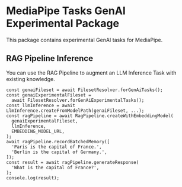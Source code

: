 # MediaPipe Tasks GenAI Experimental Package

This package contains experimental GenAI tasks for MediaPipe.

## RAG Pipeline Inference

You can use the RAG Pipeline to augment an LLM Inference Task with existing
knowledge.

```
const genaiFileset = await FilesetResolver.forGenAiTasks();
const genaiExperimentalFileset =
  await FilesetResolver.forGenAiExperimentalTasks();
const llmInference = await LlmInference.createFromModelPath(genaiFileset, ...);
const ragPipeline = await RagPipeline.createWithEmbeddingModel(
  genaiExperimentalFileset,
  llmInference,
  EMBEDDING_MODEL_URL,
);
await ragPipeline.recordBatchedMemory([
  'Paris is the capital of France.',
  'Berlin is the capital of Germany.',
]);
const result = await ragPipeline.generateResponse(
  'What is the capital of France?',
);
console.log(result);
```
